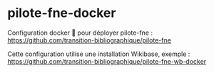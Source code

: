 # pilote-fne-docker

Configuration docker 🐳 pour déployer pilote-fne : https://github.com/transition-bibliographique/pilote-fne

Cette configuration utilise une installation Wikibase, exemple : https://github.com/transition-bibliographique/pilote-fne-wb-docker
